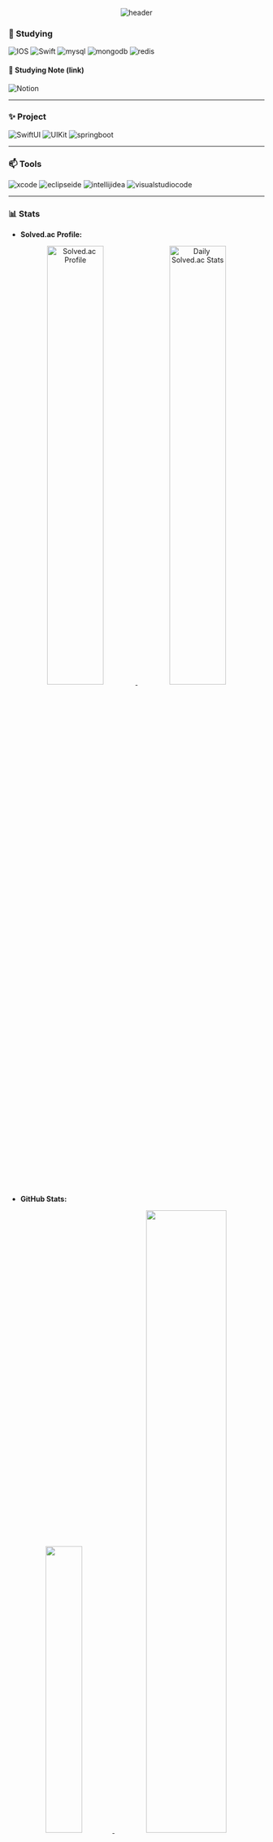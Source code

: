 <div align="center">
  
  ![header](https://capsule-render.vercel.app/api?type=waving&color=auto&height=140&section=header&text=Welcome!&fontSize=40&fontAlign=50&animation=fadeIn)
  
</div>

### 🌱 Studying

![IOS](https://img.shields.io/badge/IOS-black.svg?&style=for-the-badge&logo=apple&logoColor=white)
![Swift](https://img.shields.io/badge/swift-F05138.svg?&style=for-the-badge&logo=swift&logoColor=white)
![mysql](https://img.shields.io/badge/mysql-4479A1.svg?&style=for-the-badge&logo=mysql&logoColor=white)
![mongodb](https://img.shields.io/badge/mongodb-2CA01C.svg?&style=for-the-badge&logo=mongodb&logoColor=white)
![redis](https://img.shields.io/badge/redis-DC382D.svg?&style=for-the-badge&logo=redis&logoColor=white)

#### 📔 Studying Note (link)

![Notion](https://img.shields.io/badge/Notion-000000.svg?&style=for-the-badge&logo=notion&logoColor=white)

---

### ✨ Project

![SwiftUI](https://img.shields.io/badge/SwiftUI-blue?style=for-the-badge&logo=swift&logoColor=white)
![UIKit](https://img.shields.io/badge/UIKit-lightgrey?style=for-the-badge&logo=apple&logoColor=white)
![springboot](https://img.shields.io/badge/springboot-6DB33F.svg?&style=for-the-badge&logo=springboot&logoColor=white)

---

### 📫 Tools

![xcode](https://img.shields.io/badge/xcode-147EFB.svg?&style=for-the-badge&logo=xcode&logoColor=white)
![eclipseide](https://img.shields.io/badge/eclipseide-2C2255.svg?&style=for-the-badge&logo=eclipseide&logoColor=white)
![intellijidea](https://img.shields.io/badge/intellijidea-000000.svg?&style=for-the-badge&logo=intellijidea&logoColor=white)
![visualstudiocode](https://img.shields.io/badge/visualstudiocode-007ACC.svg?&style=for-the-badge&logo=visualstudiocode&logoColor=black)

---

### 📊 Stats

- **Solved.ac Profile:**
  
<div align="center">
    <a href="https://solved.ac/profile/son7877">
        <img src="http://mazassumnida.wtf/api/v2/generate_badge?boj=son7877" alt="Solved.ac Profile" width="47%" />
    </a>
    <a href="https://solved.ac/profile/son7877">
        <img src="http://mazandi.herokuapp.com/api?handle=son7877&theme=cold" alt="Daily Solved.ac Stats" width="47%" />
    </a>
</div>


<br>

- **GitHub Stats:**

<div align="center">
  <a href="https://github.com/anuraghazra/github-readme-stats">
    <img src="https://github-readme-stats.vercel.app/api/top-langs/?username=son7877&layout=donut&show_icons=true&theme=default&hide_border=true&bg_color=ffffff&icon_color=007acc&text_color=000000&title_color=007acc&count_private=true&exclude_repo=Face-Transfer-Application" width="38%" />
  </a>    
  <a href="https://github.com/anuraghazra/github-readme-stats">
    <img src="https://github-readme-stats.vercel.app/api?username=son7877&show_icons=true&theme=default&hide_border=true&bg_color=ffffff&icon_color=007acc&text_color=000000&title_color=007acc&count_private=true" width="56%" />
  </a>
  <a href="https://github.com/ashutosh00710/github-readme-activity-graph">
    <img src="https://github-readme-activity-graph.vercel.app/graph?username=son7877&theme=light&bg_color=ffffff&hide_border=true&line=007acc&color=007acc" width="94%" />
  </a>
  <br></br>

  ![Profile Views](https://komarev.com/ghpvc/?username=son7877&color=blueviolet) ![Followers](https://img.shields.io/github/followers/son7877?style=social)
</div>


